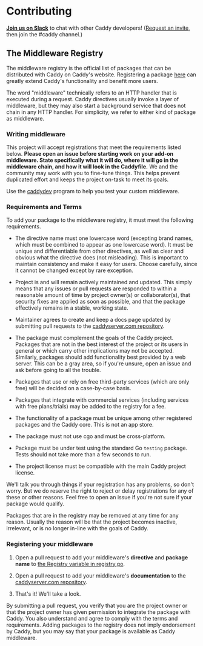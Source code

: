Contributing 
=============

**[Join us on Slack](https://gophers.slack.com/messages/caddy/)** to chat with other Caddy developers! ([Request an invite](http://bit.ly/go-slack-signup), then join the #caddy channel.)


## The Middleware Registry

The middleware registry is the official list of packages that can be distributed with Caddy on Caddy's website. Registering a package [here](https://github.com/caddyserver/buildsrv/blob/master/features/registry.go) can greatly extend Caddy's functionality and benefit more users.

The word "middleware" technically refers to an HTTP handler that is executed during a request. Caddy directives usually invoke a layer of middleware, but they may also start a background service that does not chain in any HTTP handler. For simplicity, we refer to either kind of package as middleware.


### Writing middleware

This project will accept registrations that meet the requirements listed below. **Please open an issue before starting work on your add-on middleware. State specifically what it will do, where it will go in the middleware chain, and how it will look in the Caddyfile.** We and the community may work with you to fine-tune things. This helps prevent duplicated effort and keeps the project on-task to meet its goals.

Use the [caddydev](https://github.com/caddyserver/caddydev) program to help you test your custom middleware.


### Requirements and Terms

To add your package to the middleware registry, it must meet the following requirements.


- The directive name must one lowercase word (excepting brand names, which must be combined to appear as one lowercase word). It must be unique and differentiable from other directives, as well as clear and obvious what the directive does (not misleading). This is important to maintain consistency and make it easy for users. Choose carefully, since it cannot be changed except by rare exception.

- Project is and will remain actively maintained and updated. This simply means that any issues or pull requests are responded to within a reasonable amount of time by project owner(s) or collaborator(s), that security fixes are applied as soon as possible, and that the package effectively remains in a stable, working state.

- Maintainer agrees to create and keep a docs page updated by submitting pull requests to the [caddyserver.com repository](https://github.com/caddyserver/caddyserver.com).

- The package must complement the goals of the Caddy project. Packages that are not in the best interest of the project or its users in general or which carry other implications may not be accepted. Similarly, packages should add functionality best provided by a web server. This can be a gray area, so if you're unsure, open an issue and ask before going to all the trouble.

- Packages that use or rely on free third-party services (which are only free) will be decided on a case-by-case basis.

- Packages that integrate with commercial services (including services with free plans/trials) may be added to the registry for a fee.

- The functionality of a package must be unique among other registered packages and the Caddy core. This is not an app store.

- The package must not use cgo and must be cross-platform.

- Package must be under test using the standard Go `testing` package. Tests should not take more than a few seconds to run.

- The project license must be compatible with the main Caddy project license.


We'll talk you through things if your registration has any problems, so don't worry. But we do reserve the right to reject or delay registrations for any of these or other reasons. Feel free to open an issue if you're not sure if your package would qualify.

Packages that are in the registry may be removed at any time for any reason. Usually the reason will be that the project becomes inactive, irrelevant, or is no longer in-line with the goals of Caddy.


### Registering your middleware

1. Open a pull request to add your middleware's **directive** and **package name** to [the Registry variable in registry.go](https://github.com/caddyserver/buildsrv/blob/master/features/registry.go).

2. Open a pull request to add your middleware's **documentation** to the [caddyserver.com repository](https://github.com/caddyserver/caddyserver.com).

3. That's it! We'll take a look.

By submitting a pull request, you verify that you are the project owner or that the project owner has given permission to integrate the package with Caddy. You also understand and agree to comply with the terms and requirements. Adding packages to the registry does not imply endorsement by Caddy, but you may say that your package is available as Caddy middleware.
